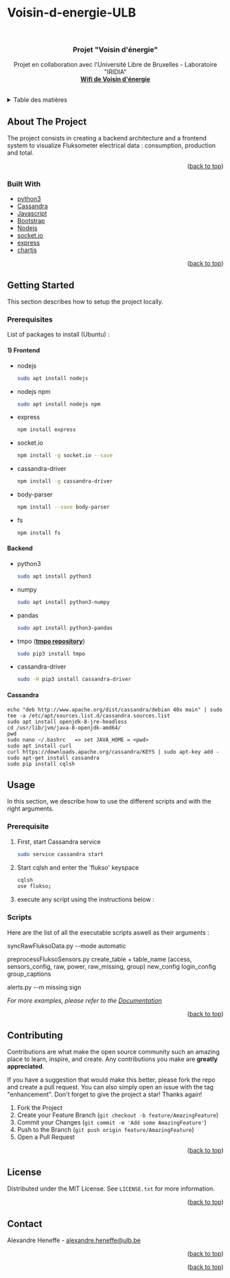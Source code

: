 # Voisin-d-energie-ULB
 

<div id="top"></div>

<!-- PROJECT LOGO -->
<br />
<div align="center">

<h3 align="center">Projet "Voisin d'énergie"</h3>

  <p align="center">
    Projet en collaboration avec l'Université Libre de Bruxelles - Laboratoire "IRIDIA"
    <br />
    <a href="https://wiki.voisinsenergie.agorakit.org/"><strong>Wifi de Voisin d'énergie</strong></a>
    <br />
    <br />
  </p>
</div>



<!-- TABLE OF CONTENTS -->
<details>
  <summary>Table des matières</summary>
  <ol>
    <li>
      <a href="#about-the-project">About the Project</a>
      <ul>
        <li><a href="#built-with">Built with</a></li>
      </ul>
    </li>
    <li>
      <a href="#getting-started">Getting Started</a>
      <ul>
        <li><a href="#prerequisites">Prerequisites</a></li>
      </ul>
    </li>
    <li><a href="#usage">Usage</a></li>
    <li><a href="#contributing">Contributing</a></li>
    <li><a href="#license">License</a></li>
    <li><a href="#contact">Contact</a></li>
  </ol>
</details>



<!-- ABOUT THE PROJECT -->
## About The Project

The project consists in creating a backend architecture and a frontend system to visualize Fluksometer electrical data : consumption, production and total. 

<p align="right">(<a href="#top">back to top</a>)</p>



### Built With

* [python3](https://www.python.org/)
* [Cassandra](https://cassandra.apache.org/_/index.html)
* [Javascript](https://javascript.info/)
* [Bootstrap](https://getbootstrap.com/)
* [Nodejs](https://nodejs.dev/)
* [socket.io](https://socket.io/fr/docs/v4/)
* [express](https://expressjs.com/fr/)
* [chartjs](https://www.chartjs.org/)

<p align="right">(<a href="#top">back to top</a>)</p>



<!-- GETTING STARTED -->
## Getting Started

This section describes how to setup the project locally.

### Prerequisites

List of packages to install (Ubuntu) :

#### 1) Frontend
* nodejs
    ```sh
    sudo apt install nodejs
    ```
* nodejs npm
    ```sh
    sudo apt install nodejs npm
    ```
* express
    ```sh
    npm install express
    ```
* socket.io
    ```sh
    npm install -g socket.io --save
    ```
* cassandra-driver
    ```sh
    npm install -g cassandra-driver
    ```
* body-parser
    ```sh
    npm install --save body-parser
    ```
* fs
    ```sh
    npm install fs
    ```

#### Backend 

* python3
    ```sh
    sudo apt install python3
    ```
* numpy
    ```sh
    sudo apt install python3-numpy
    ```
* pandas
    ```sh
    sudo apt install python3-pandas
    ```
* tmpo (<a href="https://github.com/flukso/tmpo-py"><strong>tmpo repository</strong></a>)
    ```sh
    sudo pip3 install tmpo
    ```
* cassandra-driver 
    ```sh
    sudo -H pip3 install cassandra-driver
    ```

#### Cassandra
    
    echo "deb http://www.apache.org/dist/cassandra/debian 40x main" | sudo tee -a /etc/apt/sources.list.d/cassandra.sources.list
    sudo apt install openjdk-8-jre-headless
    cd /usr/lib/jvm/java-8-openjdk-amd64/
    pwd
    sudo nano ~/.bashrc   => set JAVA_HOME = <pwd>
    sudo apt install curl
    curl https://downloads.apache.org/cassandra/KEYS | sudo apt-key add -
    sudo apt-get install cassandra
    sudo pip install cqlsh 




<!-- USAGE EXAMPLES -->
## Usage

In this section, we describe how to use the different scripts and with the right arguments.

### Prerequisite
1. First, start Cassandra service
   ```sh
   sudo service cassandra start
   ``` 
2. Start cqlsh and enter the 'flukso' keyspace
   ```sh
   cqlsh
   use flukso;
   ```
3. execute any script using the instructions below : 

### Scripts

Here are the list of all the executable scripts aswell as their arguments : 


syncRawFluksoData.py --mode automatic

preprocessFluksoSensors.py 
    create_table + table_name (access, sensors_config, raw, power, raw_missing, group)
    new_config 
    login_config
    group_captions

alerts.py --m 
    missing
    sign



_For more examples, please refer to the [Documentation](https://example.com)_

<p align="right">(<a href="#top">back to top</a>)</p>




<!-- CONTRIBUTING -->
## Contributing

Contributions are what make the open source community such an amazing place to learn, inspire, and create. Any contributions you make are **greatly appreciated**.

If you have a suggestion that would make this better, please fork the repo and create a pull request. You can also simply open an issue with the tag "enhancement".
Don't forget to give the project a star! Thanks again!

1. Fork the Project
2. Create your Feature Branch (`git checkout -b feature/AmazingFeature`)
3. Commit your Changes (`git commit -m 'Add some AmazingFeature'`)
4. Push to the Branch (`git push origin feature/AmazingFeature`)
5. Open a Pull Request

<p align="right">(<a href="#top">back to top</a>)</p>



<!-- LICENSE -->
## License

Distributed under the MIT License. See `LICENSE.txt` for more information.

<p align="right">(<a href="#top">back to top</a>)</p>



<!-- CONTACT -->
## Contact

Alexandre Heneffe - alexandre.heneffe@ulb.be

<p align="right">(<a href="#top">back to top</a>)</p>


<p align="right">(<a href="#top">back to top</a>)</p>